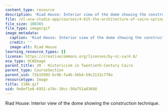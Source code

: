 ```yaml
---
content_type: resource
description: 'Riad House: Interior view of the dome showing the construction technique.'
file: /ol-ocw-studio-app/courses/4-615-the-architecture-of-cairo-spring-2002/9e8ef1e66931a7dc10cc50a751a836b8_1186.gif
file_size: 108365
file_type: image/gif
image_metadata:
  caption: 'Riad House: Interior view of the dome showing the construction technique.'
  credit: ''
  image-alt: Riad House
learning_resource_types: []
license: https://creativecommons.org/licenses/by-nc-sa/4.0/
ocw_type: OCWImage
parent_title: 20 - Historicism in Twentieth-Century Cairo
parent_type: CourseSection
parent_uid: 71b15993-bc9b-fa4b-56b4-59c2132c770a
resourcetype: Image
title: 1186.gif
uid: 9e8ef1e6-6931-a7dc-10cc-50a751a836b8
---
```

Riad House: Interior view of the dome showing the construction technique.
